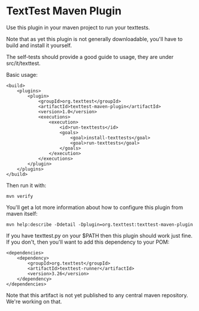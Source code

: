 TextTest Maven Plugin
=====================

Use this plugin in your maven project to run your texttests.

Note that as yet this plugin is not generally downloadable, you'll have to build and install it yourself.

The self-tests should provide a good guide to usage, they are under src/it/texttest.

Basic usage:

	<build>
        <plugins>
            <plugin>
                <groupId>org.texttest</groupId>
                <artifactId>texttest-maven-plugin</artifactId>
                <version>1.0</version>
                <executions>
                    <execution>
                        <id>run-texttests</id>
                        <goals>
                            <goal>install-texttests</goal>
                            <goal>run-texttests</goal>
                        </goals>
                    </execution>
                </executions>
            </plugin>
        </plugins>
    </build>

Then run it with:

	mvn verify

You'll get a lot more information about how to configure this plugin from maven itself:

	mvn help:describe -Ddetail -Dplugin=org.texttest:texttest-maven-plugin

If you have texttest.py on your $PATH then this plugin should work just fine. If you don't, then you'll want
to add this dependency to your POM:

	<dependencies>
		<dependency>
            <groupId>org.texttest</groupId>
            <artifactId>texttest-runner</artifactId>
            <version>3.26</version>
        </dependency>
    </dependencies>

Note that this artifact is not yet published to any central maven repository. We're working on that.